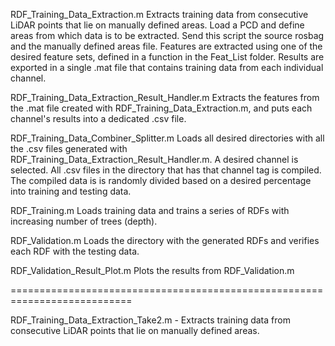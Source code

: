 RDF_Training_Data_Extraction.m Extracts training data from consecutive LiDAR points that lie on manually defined areas. Load a PCD and define areas from which data is to be extracted. Send this script the source rosbag and the manually defined areas file. Features are extracted using one of the desired feature sets, defined in a function in the Feat_List folder. Results are exported in a single .mat file that contains training data from each individual channel.

RDF_Training_Data_Extraction_Result_Handler.m Extracts the features from the .mat file created with RDF_Training_Data_Extraction.m, and puts each channel's results into a dedicated .csv file.

RDF_Training_Data_Combiner_Splitter.m Loads all desired directories with all the .csv files generated with RDF_Training_Data_Extraction_Result_Handler.m. A desired channel is selected. All .csv files in the directory that has that channel tag is compiled. The compiled data is is randomly divided based on a desired percentage into training and testing data. 

RDF_Training.m Loads training data and trains a series of RDFs with increasing number of trees (depth). 

RDF_Validation.m Loads the directory with the generated RDFs and verifies each RDF with the testing data.

RDF_Validation_Result_Plot.m Plots the results from RDF_Validation.m

===========================================================================

RDF_Training_Data_Extraction_Take2.m - Extracts training data from consecutive LiDAR points that lie on manually defined areas.
